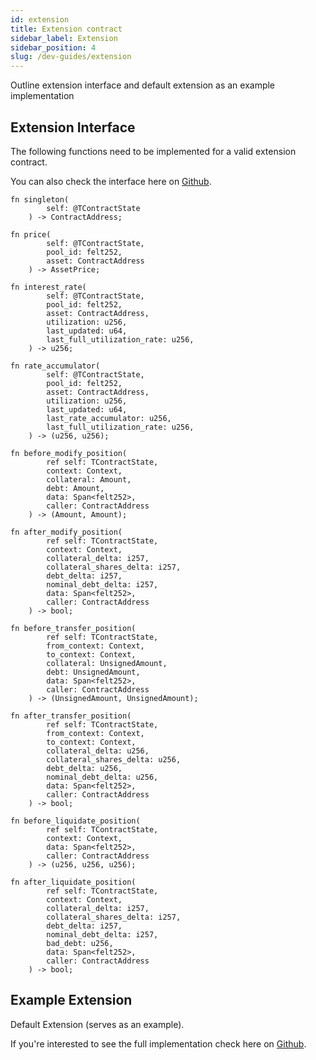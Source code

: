 ```yaml
---
id: extension
title: Extension contract
sidebar_label: Extension
sidebar_position: 4
slug: /dev-guides/extension
---
```


Outline extension interface and default extension as an example implementation

## Extension Interface

The following functions need to be implemented for a valid extension contract.

You can also check the interface here on [Github](https://github.com/vesuxyz/vesu-v1/blob/main/src/extension/interface.cairo).

```
fn singleton(
        self: @TContractState
    ) -> ContractAddress;

fn price(
        self: @TContractState,
        pool_id: felt252,
        asset: ContractAddress
    ) -> AssetPrice;

fn interest_rate(
        self: @TContractState,
        pool_id: felt252,
        asset: ContractAddress,
        utilization: u256,
        last_updated: u64,
        last_full_utilization_rate: u256,
    ) -> u256;

fn rate_accumulator(
        self: @TContractState,
        pool_id: felt252,
        asset: ContractAddress,
        utilization: u256,
        last_updated: u64,
        last_rate_accumulator: u256,
        last_full_utilization_rate: u256,
    ) -> (u256, u256);

fn before_modify_position(
        ref self: TContractState,
        context: Context,
        collateral: Amount,
        debt: Amount,
        data: Span<felt252>,
        caller: ContractAddress
    ) -> (Amount, Amount);

fn after_modify_position(
        ref self: TContractState,
        context: Context,
        collateral_delta: i257,
        collateral_shares_delta: i257,
        debt_delta: i257,
        nominal_debt_delta: i257,
        data: Span<felt252>,
        caller: ContractAddress
    ) -> bool;

fn before_transfer_position(
        ref self: TContractState,
        from_context: Context,
        to_context: Context,
        collateral: UnsignedAmount,
        debt: UnsignedAmount,
        data: Span<felt252>,
        caller: ContractAddress
    ) -> (UnsignedAmount, UnsignedAmount);

fn after_transfer_position(
        ref self: TContractState,
        from_context: Context,
        to_context: Context,
        collateral_delta: u256,
        collateral_shares_delta: u256,
        debt_delta: u256,
        nominal_debt_delta: u256,
        data: Span<felt252>,
        caller: ContractAddress
    ) -> bool;

fn before_liquidate_position(
        ref self: TContractState,
        context: Context,
        data: Span<felt252>,
        caller: ContractAddress
    ) -> (u256, u256, u256);

fn after_liquidate_position(
        ref self: TContractState,
        context: Context,
        collateral_delta: i257,
        collateral_shares_delta: i257,
        debt_delta: i257,
        nominal_debt_delta: i257,
        bad_debt: u256,
        data: Span<felt252>,
        caller: ContractAddress
    ) -> bool;
```

## Example Extension

Default Extension (serves as an example).

If you're interested to see the full implementation check here on [Github](https://github.com/vesuxyz/vesu-v1/blob/main/src/extension/default_extension.cairo).
